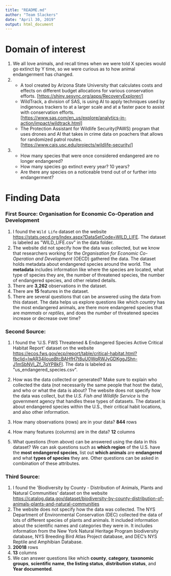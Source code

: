 ```yaml
---
title: "README.md"
author: "Team Slackers"
date: "April 30, 2019"
output: html_document
---
```


# Domain of interest
1. We all love animals, and recall times when we were told X species would go extinct by Y time, so we were curious as to how animal endangerment has changed.
2.  * A tool created by Arizona State University that calculates costs and effects on different budget allocations for various conservation efforts.
    [https://shiny.sesync.org/apps/RecoveryExplorer/]
    * WildTrack, a division of SAS, is using AI to apply techniques used by indigenous trackers to at a larger scale and at a faster pace to assist with
    conservation efforts.
    [https://www.sas.com/en_us/explore/analytics-in-action/impact/wildtrack.html]
    * The Protection Assistant for Wildlife Security(PAWS) program that uses drones and AI that takes in crime data on poachers that allows for randomized
    patrol routes.
    [https://www.cais.usc.edu/projects/wildlife-security/]
3.  * How many species that were once considered endangered are no longer endangered?
    * How many species go extinct every year? 10 years?
    * Are there any species on a noticeable trend out of or further into endangerment?

# Finding Data 
### First Source: Organisation for Economic Co-Operation and Development 
1. I found the `Wild Life` dataset on the website https://stats.oecd.org/Index.aspx?DataSetCode=WILD_LIFE. The dataset is labeled as "WILD_LIFE.csv" in the data folder. 
2. The website did not specify how the data was collected, but we know that researchers working for the _Organisation for Economic Co-Operation and Development_ (OECD) gathered the data. The dataset holds metadata about endangered species around the world. The **metadata** includes information like where the species are located, what type of species they are, the number of threatened species, the number of endangered species, and other related details. 
3. There are **3,262** observations in the dataset. 
4. There are **15** features in the dataset. 
5. There are several questions that can be answered using the data from this dataset. The data helps us explore questions like which _country_ has the most endangered animals, are there more endangered species that are _mammals_ or _reptiles_, and does the _number_ of threatened species increase or decrease over time? 

### Second Source:
1. I found the 'U.S. FWS Threatened & Endangered Species Active Critical Habitat Report' 
dataset on the website https://ecos.fws.gov/ecp/report/table/critical-habitat.html?fbclid=IwAR34iloupBtcBAHfH7t8uU0WqRWJyGDKggJShn-J1mSbNVl_Zf_7qYP8kFI. The data is labeled as "us_endangered_species.csv".

2. How was the data collected or generated? Make sure to explain who collected the data (not necessarily      the same people that host the data), and who or what the data is about?
 The website does not specify how the data was collect, but the _U.S. Fish and Wildlife Service_ is the government agency that handles these types of datasets. The dataset is about endangered species within the U.S., their critical habit locations, and also other information.  
3. How many observations (rows) are in your data? **844** rows
4. How many features (columns) are in the data? **12** columns
5. What questions (from above) can be answered using the data in this dataset? We can ask questions such as **which region** of the U.S. have the **most endangered species**, list out **which animals** are **endangered** and what **types of species** they are. Other questions can be asked in combination of these attributes.

### Third Source: 
1. I found the 'Biodiversity by County - Distribution of Animals, Plants and Natural Communities' dataset on the website https://catalog.data.gov/dataset/biodiversity-by-county-distribution-of-animals-plants-and-natural-communities
2. The website does not specify how the data was collected. The NYS Department of Environmental Conservation (DEC) collected the data of lots of different species of plants and animals. It included information about the scientific names and categories they were in. It includes information from the New York Natural Heritage Program biodiversity database, NYS Breeding Bird Atlas Project database, and DEC’s NYS Reptile and Amphibian Database.
3. **20018** rows
4. **13** columns
5. We can answer questions like which **county**, **category**, **taxonomic groups**, **scientific name**, **the listing status**, **distribution status**, and **Year documented**.